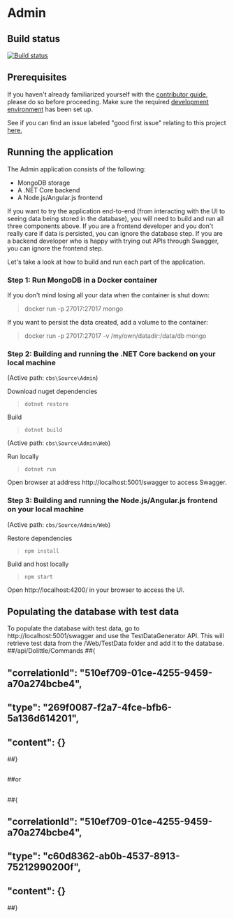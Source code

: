 # Admin

## Build status

[![Build status](https://cbsrc.visualstudio.com/cbs/_apis/build/status/Admin%20CI)](https://cbsrc.visualstudio.com/cbs/_build/latest?definitionId=0)

## Prerequisites

If you haven't already familiarized yourself with the [contributor guide](../../Documentation/Contribution/contributing.md), please do so before proceeding. Make sure the required [development environment](../../Documentation/Contribution/development_environment.md) has been set up.

See if you can find an issue labeled "good first issue" relating to this project [here.](https://github.com/IFRCGo/cbs/issues?utf8=%E2%9C%93&q=is%3Aopen+label%3A%22good+first+issue%22+project%3AIFRCGo%2Fcbs%2F1)

## Running the application

The Admin application consists of the following: 
- MongoDB storage
- A .NET Core backend
- A Node.js/Angular.js frontend

If you want to try the application end-to-end (from interacting with the UI to seeing data being stored in the database), you will need to build and run all three components above. If you are a frontend developer and you don't really care if data is persisted, you can ignore the database step. If you are a backend developer who is happy with trying out APIs through Swagger, you can ignore the frontend step.

Let's take a look at how to build and run each part of the application. 

### Step 1: Run MongoDB in a Docker container

If you don't mind losing all your data when the container is shut down: 
> docker run -p 27017:27017 mongo

If you want to persist the data created, add a volume to the container:
> docker run -p 27017:27017 -v /my/own/datadir:/data/db mongo

### Step 2: Building and running the .NET Core backend on your local machine

(Active path: `cbs\Source\Admin`)

Download nuget dependencies
> `dotnet restore`

Build
> `dotnet build`   

(Active path: `cbs\Source\Admin\Web`)  

Run locally
> `dotnet run`

Open browser at address http://localhost:5001/swagger to access Swagger.

### Step 3: Building and running the Node.js/Angular.js frontend on your local machine

(Active path: `cbs/Source/Admin/Web`)

Restore dependencies
> `npm install`

Build and host locally
> `npm start`

Open http://localhost:4200/ in your browser to access the UI. 

## Populating the database with test data

To populate the database with test data, go to http://localhost:5001/swagger and use the TestDataGenerator API. This will retrieve test data from the /Web/TestData folder and add it to the database. 
##/api/Dolittle/Commands
##{
##    "correlationId": "510ef709-01ce-4255-9459-a70a274bcbe4",
##    "type": "269f0087-f2a7-4fce-bfb6-5a136d614201",
##    "content": {}
##}
##
##or
##
##{
##  "correlationId": "510ef709-01ce-4255-9459-a70a274bcbe4",
##  "type": "c60d8362-ab0b-4537-8913-75212990200f",
##  "content": {}
##}